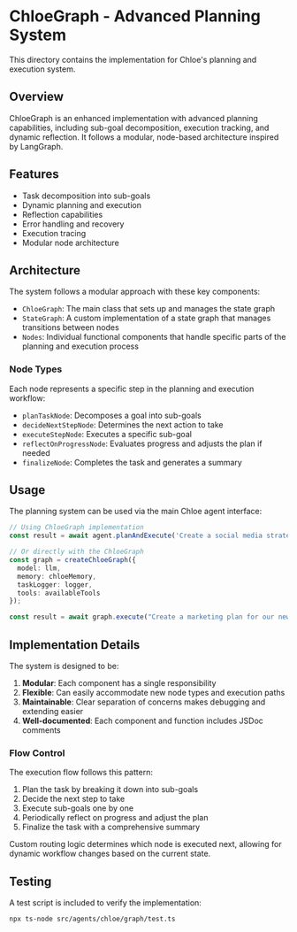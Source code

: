 # ChloeGraph - Advanced Planning System

This directory contains the implementation for Chloe's planning and execution system.

## Overview

ChloeGraph is an enhanced implementation with advanced planning capabilities, including sub-goal decomposition, execution tracking, and dynamic reflection. It follows a modular, node-based architecture inspired by LangGraph.

## Features

- Task decomposition into sub-goals
- Dynamic planning and execution
- Reflection capabilities
- Error handling and recovery
- Execution tracing
- Modular node architecture

## Architecture

The system follows a modular approach with these key components:

- `ChloeGraph`: The main class that sets up and manages the state graph
- `StateGraph`: A custom implementation of a state graph that manages transitions between nodes
- `Nodes`: Individual functional components that handle specific parts of the planning and execution process

### Node Types

Each node represents a specific step in the planning and execution workflow:

- `planTaskNode`: Decomposes a goal into sub-goals
- `decideNextStepNode`: Determines the next action to take
- `executeStepNode`: Executes a specific sub-goal
- `reflectOnProgressNode`: Evaluates progress and adjusts the plan if needed
- `finalizeNode`: Completes the task and generates a summary

## Usage

The planning system can be used via the main Chloe agent interface:

```typescript
// Using ChloeGraph implementation
const result = await agent.planAndExecute('Create a social media strategy');

// Or directly with the ChloeGraph
const graph = createChloeGraph({
  model: llm,
  memory: chloeMemory,
  taskLogger: logger,
  tools: availableTools
});

const result = await graph.execute("Create a marketing plan for our new product");
```

## Implementation Details

The system is designed to be:

1. **Modular**: Each component has a single responsibility
2. **Flexible**: Can easily accommodate new node types and execution paths
3. **Maintainable**: Clear separation of concerns makes debugging and extending easier
4. **Well-documented**: Each component and function includes JSDoc comments

### Flow Control

The execution flow follows this pattern:

1. Plan the task by breaking it down into sub-goals
2. Decide the next step to take
3. Execute sub-goals one by one
4. Periodically reflect on progress and adjust the plan
5. Finalize the task with a comprehensive summary

Custom routing logic determines which node is executed next, allowing for dynamic workflow changes based on the current state.

## Testing

A test script is included to verify the implementation:

```
npx ts-node src/agents/chloe/graph/test.ts
``` 
